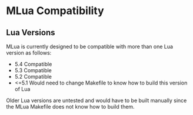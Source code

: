 # MLua Compatibility

## Lua Versions

MLua is currently designed to be compatible with more than one Lua version as follows:

- 5.4 Compatible
- 5.3 Compatible
- 5.2 Compatible
- <=5.1 Would need to change Makefile to know how to build this version of Lua

Older Lua versions are untested and would have to be built manually since the MLua Makefile does not know how to build them.


